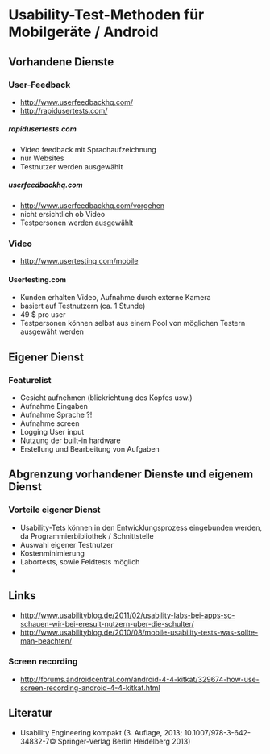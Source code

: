 # Usability-Test-Methoden für Mobilgeräte / Android

## Vorhandene Dienste

### User-Feedback

* http://www.userfeedbackhq.com/
* http://rapidusertests.com/

##### rapidusertests.com

* Video feedback mit Sprachaufzeichnung
* nur Websites
* Testnutzer werden ausgewählt

##### userfeedbackhq.com

* http://www.userfeedbackhq.com/vorgehen
* nicht ersichtlich ob Video
* Testpersonen werden ausgewählt

### Video

* http://www.usertesting.com/mobile

#### Usertesting.com

* Kunden erhalten Video, Aufnahme durch externe Kamera
* basiert auf Testnutzern (ca. 1 Stunde)
* 49 $ pro user
* Testpersonen können selbst aus einem Pool von möglichen Testern ausgewäht werden

## Eigener Dienst

### Featurelist

* Gesicht aufnehmen (blickrichtung des Kopfes usw.)
* Aufnahme Eingaben
* Aufnahme Sprache ?!
* Aufnahme screen
* Logging User input
* Nutzung der built-in hardware
* Erstellung und Bearbeitung von Aufgaben 

## Abgrenzung vorhandener Dienste und eigenem Dienst

### Vorteile eigener Dienst

* Usability-Tets können in den Entwicklungsprozess eingebunden werden, da Programmierbibliothek / Schnittstelle
* Auswahl eigener Testnutzer 
* Kostenminimierung
* Labortests, sowie Feldtests möglich
* 

## Links

* http://www.usabilityblog.de/2011/02/usability-labs-bei-apps-so-schauen-wir-bei-eresult-nutzern-uber-die-schulter/
* http://www.usabilityblog.de/2010/08/mobile-usability-tests-was-sollte-man-beachten/

### Screen recording

* http://forums.androidcentral.com/android-4-4-kitkat/329674-how-use-screen-recording-android-4-4-kitkat.html

## Literatur

* Usability Engineering kompakt (3. Auflage, 2013; 10.1007/978-3-642-34832-7© Springer-Verlag Berlin Heidelberg 2013)
